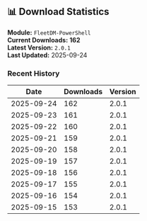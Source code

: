 ## 📊 Download Statistics

**Module:** `FleetDM-PowerShell`  
**Current Downloads:** **162**  
**Latest Version:** `2.0.1`  
**Last Updated:** 2025-09-24

### Recent History

| Date | Downloads | Version |
|------|-----------|---------|
| 2025-09-24 | 162 | 2.0.1 |
| 2025-09-23 | 161 | 2.0.1 |
| 2025-09-22 | 160 | 2.0.1 |
| 2025-09-21 | 159 | 2.0.1 |
| 2025-09-20 | 158 | 2.0.1 |
| 2025-09-19 | 157 | 2.0.1 |
| 2025-09-18 | 156 | 2.0.1 |
| 2025-09-17 | 155 | 2.0.1 |
| 2025-09-16 | 154 | 2.0.1 |
| 2025-09-15 | 153 | 2.0.1 |
